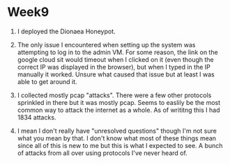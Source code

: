 # Week9

1. I deployed the Dionaea Honeypot.

2. The only issue I encountered when setting up the system was attempting to log in to the admin VM. For some reason, the link on the google cloud sit would timeout when I clicked on it (even though the correct IP was displayed in the browser), but when I typed in the IP manually it worked. Unsure what caused that issue but at least I was able to get around it.

3. I collected mostly pcap "attacks". There were a few other protocols sprinkled in there but it was mostly pcap. Seems to easlily be the most common way to attack the internet as a whole. As of writitng this I had 1834 attacks.

4. I mean I don't really have "unresolved questions" though I'm not sure what you mean by that. I don't know what most of these things mean since all of this is new to me but this is what I expected to see. A bunch of attacks from all over using protocols I've never heard of.
